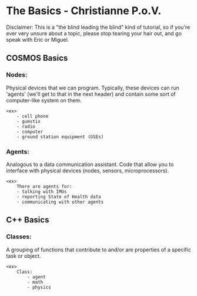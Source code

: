 The Basics - Christianne P.o.V.
===============================

Disclaimer: This is a "the blind leading the blind" kind of tutorial, so if you're ever very unsure about a topic, please stop tearing your hair out, and go speak with Eric or Miguel.

## COSMOS Basics

### Nodes: 
Physical devices that we can program. Typically, these devices can run 'agents' (we'll get to that in the next header) and contain some sort of computer-like system on them. 
	
	<ex>
		- cell phone
		- gumstix
		- radio
		- computer
		- ground station equipment (GSEs)

### Agents:
Analogous to a data communication assistant.
Code that allow you to interface with physical devices (nodes, sensors, microprocessors).	
	
	<ex>
		There are agents for:
		- talking with IMUs
		- reporting State of Health data
		- communicating with other agents

## C++ Basics

### Classes:
A grouping of functions that contribute to and/or are properties of a specific task or object.
	
	<ex>
		Class:
			- agent
			- math
			- physics
			

